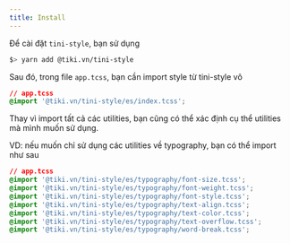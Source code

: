 ```yaml
---
title: Install
---
```


Để cài đặt `tini-style`, bạn sử dụng

```bash
$> yarn add @tiki.vn/tini-style
```

Sau đó, trong file `app.tcss`, bạn cần import style từ tini-style vô

```css
// app.tcss
@import '@tiki.vn/tini-style/es/index.tcss';
```

Thay vì import tất cả các utilities, bạn cũng có thể xác định cụ thể utilities mà mình muốn sử dụng.

VD: nếu muốn chỉ sử dụng các utilities về typography, bạn có thể import như sau

```css
// app.tcss
@import '@tiki.vn/tini-style/es/typography/font-size.tcss';
@import '@tiki.vn/tini-style/es/typography/font-weight.tcss';
@import '@tiki.vn/tini-style/es/typography/font-style.tcss';
@import '@tiki.vn/tini-style/es/typography/text-align.tcss';
@import '@tiki.vn/tini-style/es/typography/text-color.tcss';
@import '@tiki.vn/tini-style/es/typography/text-overflow.tcss';
@import '@tiki.vn/tini-style/es/typography/word-break.tcss';
```
